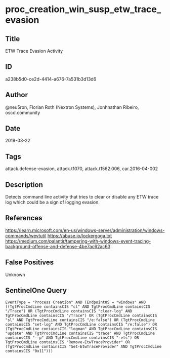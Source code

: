 # proc_creation_win_susp_etw_trace_evasion

## Title
ETW Trace Evasion Activity

## ID
a238b5d0-ce2d-4414-a676-7a531b3d13d6

## Author
@neu5ron, Florian Roth (Nextron Systems), Jonhnathan Ribeiro, oscd.community

## Date
2019-03-22

## Tags
attack.defense-evasion, attack.t1070, attack.t1562.006, car.2016-04-002

## Description
Detects command line activity that tries to clear or disable any ETW trace log which could be a sign of logging evasion.


## References
https://learn.microsoft.com/en-us/windows-server/administration/windows-commands/wevtutil
https://abuse.io/lockergoga.txt
https://medium.com/palantir/tampering-with-windows-event-tracing-background-offense-and-defense-4be7ac62ac63

## False Positives
Unknown

## SentinelOne Query
```
EventType = "Process Creation" AND (EndpointOS = "windows" AND ((TgtProcCmdLine containsCIS "cl" AND TgtProcCmdLine containsCIS "/Trace") OR (TgtProcCmdLine containsCIS "clear-log" AND TgtProcCmdLine containsCIS "/Trace") OR (TgtProcCmdLine containsCIS "sl" AND TgtProcCmdLine containsCIS "/e:false") OR (TgtProcCmdLine containsCIS "set-log" AND TgtProcCmdLine containsCIS "/e:false") OR (TgtProcCmdLine containsCIS "logman" AND TgtProcCmdLine containsCIS "update" AND TgtProcCmdLine containsCIS "trace" AND TgtProcCmdLine containsCIS "--p" AND TgtProcCmdLine containsCIS "-ets") OR TgtProcCmdLine containsCIS "Remove-EtwTraceProvider" OR (TgtProcCmdLine containsCIS "Set-EtwTraceProvider" AND TgtProcCmdLine containsCIS "0x11")))

```